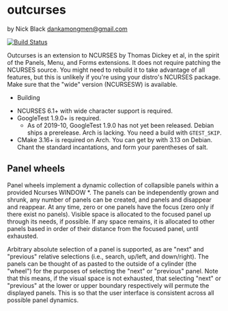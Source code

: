 # outcurses
by Nick Black <dankamongmen@gmail.com>

[![Build Status](https://drone.dsscaw.com:4443/api/badges/dankamongmen/outcurses/status.svg)](https://drone.dsscaw.com:4443/dankamongmen/outcurses)

Outcurses is an extension to NCURSES by Thomas Dickey et al, in the spirit of
the Panels, Menu, and Forms extensions. It does not require patching the
NCURSES source. You might need to rebuild it to take advantage of all features,
but this is unlikely if you're using your distro's NCURSES package. Make sure
that the "wide" version (NCURSESW) is available.

* Building

 - NCURSES 6.1+ with wide character support is required.
 - GoogleTest 1.9.0+ is required.
   - As of 2019-10, GoogleTest 1.9.0 has not yet been released. Debian ships
	 a prerelease. Arch is lacking. You need a build with `GTEST_SKIP`.
 - CMake 3.16+ is required on Arch. You can get by with 3.13 on Debian.
	 Chant the standard incantations, and form your parentheses of salt.

## Panel wheels
Panel wheels implement a dynamic collection of collapsible panels within a
provided Ncurses WINDOW *. The panels can be independently grown and shrunk,
any number of panels can be created, and panels and disappear and reappear. At
any time, zero or one panels have the focus (zero only if there exist no
panels). Visible space is allocated to the focused panel up through its needs,
if possible. If any space remains, it is allocated to other panels based in
order of their distance from the focused panel, until exhausted.

Arbitrary absolute selection of a panel is supported, as are "next" and
"previous" relative selections (i.e., search, up/left, and down/right). The
panels can be thought of as pasted to the outside of a cylinder (the "wheel")
for the purposes of selecting the "next" or "previous" panel. Note that this
means, if the visual space is not exhausted, that selecting "next" or
"previous" at the lower or upper boundary respectively will permute the
displayed panels. This is so that the user interface is consistent across all
possible panel dynamics.
